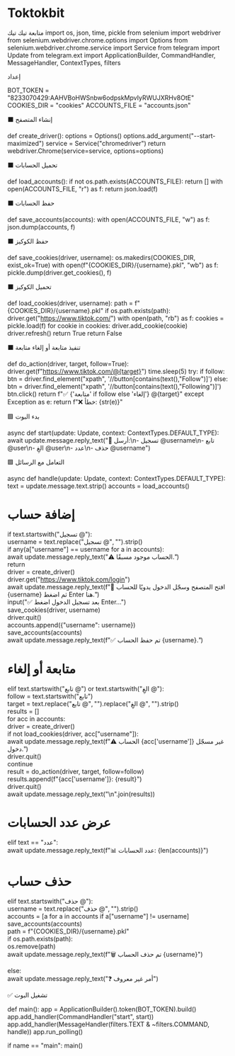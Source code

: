 # Toktokbit
متابعة تيك تيك 
import os, json, time, pickle
from selenium import webdriver
from selenium.webdriver.chrome.options import Options
from selenium.webdriver.chrome.service import Service
from telegram import Update
from telegram.ext import ApplicationBuilder, CommandHandler, MessageHandler, ContextTypes, filters

إعداد

BOT_TOKEN = "8233070429:AAHVBoHWSnbw6odpskMpvIyRWUJXRHv8OtE"
COOKIES_DIR = "cookies"
ACCOUNTS_FILE = "accounts.json"

⬛ إنشاء المتصفح

def create_driver():
options = Options()
options.add_argument("--start-maximized")
service = Service("chromedriver")
return webdriver.Chrome(service=service, options=options)

⬛ تحميل الحسابات

def load_accounts():
if not os.path.exists(ACCOUNTS_FILE):
return []
with open(ACCOUNTS_FILE, "r") as f:
return json.load(f)

⬛ حفظ الحسابات

def save_accounts(accounts):
with open(ACCOUNTS_FILE, "w") as f:
json.dump(accounts, f)

⬛ حفظ الكوكيز

def save_cookies(driver, username):
os.makedirs(COOKIES_DIR, exist_ok=True)
with open(f"{COOKIES_DIR}/{username}.pkl", "wb") as f:
pickle.dump(driver.get_cookies(), f)

⬛ تحميل الكوكيز

def load_cookies(driver, username):
path = f"{COOKIES_DIR}/{username}.pkl"
if os.path.exists(path):
driver.get("https://www.tiktok.com/")
with open(path, "rb") as f:
cookies = pickle.load(f)
for cookie in cookies:
driver.add_cookie(cookie)
driver.refresh()
return True
return False

⬛ تنفيذ متابعة أو إلغاء متابعة

def do_action(driver, target, follow=True):
driver.get(f"https://www.tiktok.com/@{target}")
time.sleep(5)
try:
if follow:
btn = driver.find_element("xpath", '//button[contains(text(),"Follow")]')
else:
btn = driver.find_element("xpath", '//button[contains(text(),"Following")]')
btn.click()
return f"✅ {'متابعة' if follow else 'إلغاء'} @{target}"
except Exception as e:
return f"❌ خطأ: {str(e)}"

🟩 بدء البوت

async def start(update: Update, context: ContextTypes.DEFAULT_TYPE):
await update.message.reply_text("🤖 أرسل:\n- تسجيل @username\n- تابع @user\n- الغِ @user\n- عدد\n- حذف @username")

🟩 التعامل مع الرسائل

async def handle(update: Update, context: ContextTypes.DEFAULT_TYPE):
text = update.message.text.strip()
accounts = load_accounts()

# إضافة حساب  
if text.startswith("تسجيل @"):  
    username = text.replace("تسجيل @", "").strip()  
    if any(a["username"] == username for a in accounts):  
        await update.message.reply_text("⚠️ الحساب موجود مسبقًا.")  
        return  
    driver = create_driver()  
    driver.get("https://www.tiktok.com/login")  
    await update.message.reply_text(f"🔐 افتح المتصفح وسجّل الدخول يدويًا للحساب {username} ثم اضغط Enter هنا.")  
    input("✅ بعد تسجيل الدخول اضغط Enter...")  
    save_cookies(driver, username)  
    driver.quit()  
    accounts.append({"username": username})  
    save_accounts(accounts)  
    await update.message.reply_text(f"✅ تم حفظ الحساب {username}.")  

# متابعة أو إلغاء  
elif text.startswith("تابع @") or text.startswith("الغِ @"):  
    follow = text.startswith("تابع")  
    target = text.replace("تابع @", "").replace("الغِ @", "").strip()  
    results = []  
    for acc in accounts:  
        driver = create_driver()  
        if not load_cookies(driver, acc["username"]):  
            await update.message.reply_text(f"⚠️ الحساب {acc['username']} غير مسجّل دخول.")  
            driver.quit()  
            continue  
        result = do_action(driver, target, follow=follow)  
        results.append(f"{acc['username']}: {result}")  
        driver.quit()  
    await update.message.reply_text("\n".join(results))  

# عرض عدد الحسابات  
elif text == "عدد":  
    await update.message.reply_text(f"📊 عدد الحسابات: {len(accounts)}")  

# حذف حساب  
elif text.startswith("حذف @"):  
    username = text.replace("حذف @", "").strip()  
    accounts = [a for a in accounts if a["username"] != username]  
    save_accounts(accounts)  
    path = f"{COOKIES_DIR}/{username}.pkl"  
    if os.path.exists(path):  
        os.remove(path)  
    await update.message.reply_text(f"🗑️ تم حذف الحساب {username}")  

else:  
    await update.message.reply_text("❓ أمر غير معروف")

✅ تشغيل البوت

def main():
app = ApplicationBuilder().token(BOT_TOKEN).build()
app.add_handler(CommandHandler("start", start))
app.add_handler(MessageHandler(filters.TEXT & ~filters.COMMAND, handle))
app.run_polling()

if name == "main":
main()

